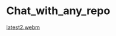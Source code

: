 # Chat_with_any_repo
[latest2.webm](https://github.com/user-attachments/assets/75210f36-a4e0-4773-973f-e2fe49d366d6)
